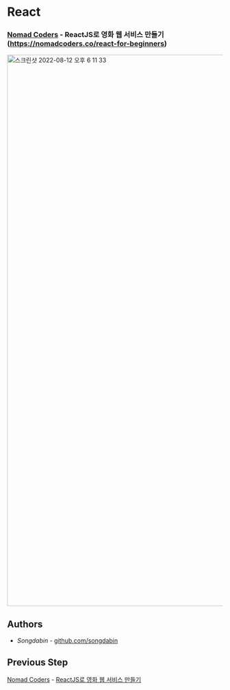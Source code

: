 # React

### [Nomad Coders](https://nomadcoders.co/) - ReactJS로 영화 웹 서비스 만들기(https://nomadcoders.co/react-for-beginners)

[<img width="1286" alt="스크린샷 2022-08-12 오후 6 11 33" src="https://user-images.githubusercontent.com/82192898/184323412-dfda3c28-06ca-4b55-9d8e-976adbfe4516.png">](https://nomadcoders.co/react-for-beginners)

## Authors

  - *Songdabin* -
    [github.com/songdabin](https://github.com/songdabin)

## Previous Step
[Nomad Coders](https://nomadcoders.co/javascript-for-beginners) - [ReactJS로 영화 웹 서비스 만들기](https://github.com/songdabin/JS)
